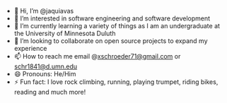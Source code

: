 - 👋 Hi, I’m @jaquiavas
- 👀 I’m interested in software engineering and software development
- 🌱 I’m currently learning a variety of things as I am an undergraduate at the University of Minnesota Duluth
- 💞️ I’m looking to collaborate on open source projects to expand my experience
- 📫 How to reach me email @xschroeder71@gmail.com or schr1841@d.umn.edu
- 😄 Pronouns: He/Him
- ⚡ Fun fact: I love rock climbing, running, playing trumpet, riding bikes, reading and much more!


